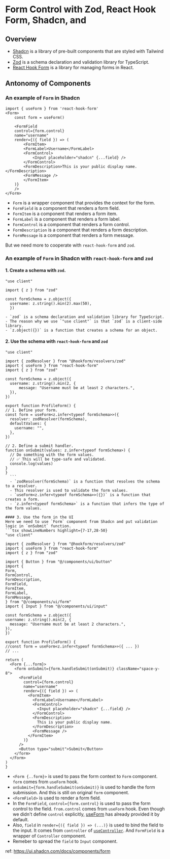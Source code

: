 # Form Control with Zod, React Hook Form, Shadcn, and 

## Overview
- [Shadcn](https://ui.shadcn.com/) is a library of pre-built components that are styled with Tailwind CSS.
- [Zod](https://zod.dev/) is a schema declaration and validation library for TypeScript.
- [React Hook Form](https://react-hook-form.com/) is a library for managing forms in React.

## Antonomy of Components
### An example of `Form` in Shadcn

```tsx
import { useForm } from 'react-hook-form'
<Form>
    const form = useForm()

    <FormField
    control={form.control}
    name="username"
    render={({ field }) => (
        <FormItem>
        <FormLabel>Username</FormLabel>
        <FormControl>
            <Input placeholder="shadcn" {...field} />
        </FormControl>
        <FormDescription>This is your public display name.</FormDescription>
        <FormMessage />
        </FormItem>
    )}
    />
</Form>
```
- `Form` is a wrapper component that provides the context for the form.
- `FormField` is a component that renders a form field.
- `FormItem` is a component that renders a form item.
- `FormLabel` is a component that renders a form label.
- `FormControl` is a component that renders a form control.
- `FormDescription` is a component that renders a form description.
- `FormMessage` is a component that renders a form message.

But we need more to cooperate with `react-hook-form` and `zod`.

### An example of `Form` in Shadcn with `react-hook-form` and `zod`
#### 1. Create a schema with `zod`.
  ```tsx showLineNumbers
"use client"

import { z } from "zod"

const formSchema = z.object({
    username: z.string().min(2).max(50),
    })
  ```
    - `zod` is a schema declaration and validation library for TypeScript.
    - The reason why we use `"use client"` is that `zod` is a client-side library.
    - `z.object({})` is a function that creates a schema for an object.
  
#### 2. Use the schema with `react-hook-form` and `zod`
  ```tsx showLineNumbers highlight={3-4,13-20,23}
  "use client"

import { zodResolver } from "@hookform/resolvers/zod"
import { useForm } from "react-hook-form"
import { z } from "zod"

const formSchema = z.object({
    username: z.string().min(2, {
        message: "Username must be at least 2 characters.",
    }),
})

export function ProfileForm() {
  // 1. Define your form.
  const form = useForm<z.infer<typeof formSchema>>({
    resolver: zodResolver(formSchema),
    defaultValues: {
      username: "",
    },
  })

  // 2. Define a submit handler.
  function onSubmit(values: z.infer<typeof formSchema>) {
    // Do something with the form values.
    // ✅ This will be type-safe and validated.
    console.log(values)
  }
}
    ```
    - `zodResolver(formSchema)` is a function that resolves the schema to a resolver.
    - This resolver is used to validate the form values.
    - `useForm<z.infer<typeof formSchema>>({})` is a function that creates a form.
    - `z.infer<typeof formSchema>` is a function that infers the type of the form values.

#### 3. Use the form in the UI
  Here we need to use `Form` component from Shadcn and put validation logic in `onSubmit` function.
  ```tsx showLineNumbers highlight={7-17,28-50}
  "use client"

import { zodResolver } from "@hookform/resolvers/zod"
import { useForm } from "react-hook-form"
import { z } from "zod"

import { Button } from "@/components/ui/button"
import {
  Form,
  FormControl,
  FormDescription,
  FormField,
  FormItem,
  FormLabel,
  FormMessage,
} from "@/components/ui/form"
import { Input } from "@/components/ui/input"

const formSchema = z.object({
  username: z.string().min(2, {
    message: "Username must be at least 2 characters.",
  }),
})

export function ProfileForm() {
  //const form = useForm<z.infer<typeof formSchema>>({ ... })
  // ...

  return (
    <Form {...form}>
      <form onSubmit={form.handleSubmit(onSubmit)} className="space-y-8">
        <FormField
          control={form.control}
          name="username"
          render={({ field }) => (
            <FormItem>
              <FormLabel>Username</FormLabel>
              <FormControl>
                <Input placeholder="shadcn" {...field} />
              </FormControl>
              <FormDescription>
                This is your public display name.
              </FormDescription>
              <FormMessage />
            </FormItem>
          )}
        />
        <Button type="submit">Submit</Button>
      </form>
    </Form>
  )
}
  ```
  - `<Form {..form}>` is used to pass the form context to `Form` component. `form` comes from `useForm` hook.
  - `onSubmit={form.handleSubmit(onSubmit)}` is used to handle the form submission. And this is still on original `form` component.
  - `<FormField>` is used to render a form field.
  - In the `FormField`, `control={form.control}` is used to pass the form control to the field. `from.control` comes from `useForm` hook. Even though we didn't define `control` explicitly, [useForm](https://react-hook-form.com/docs/useform/control) has already provided it by default. 
  - Also, `field` in `render={({ field }) => (...)}` is used to bind the field to the input. It comes from `controller` of [`useController`](https://react-hook-form.com/docs/usecontroller/controller). And `FormField` is a wrapper of `Controller` component.
  - Remeber to spread the `field` to `Input` component.




ref: https://ui.shadcn.com/docs/components/form
